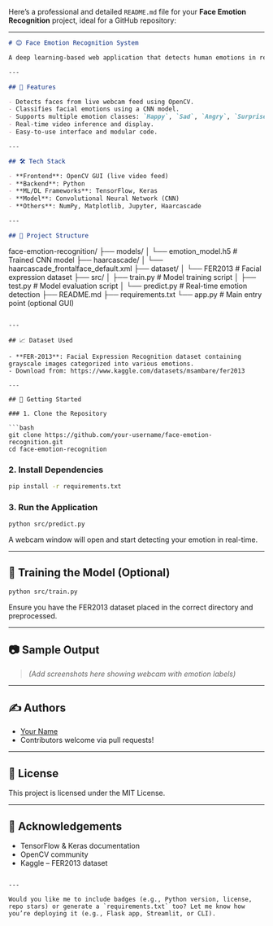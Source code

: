 Here’s a professional and detailed `README.md` file for your **Face Emotion Recognition** project, ideal for a GitHub repository:

---

```markdown
# 😊 Face Emotion Recognition System

A deep learning-based web application that detects human emotions in real-time using a webcam feed. Built using OpenCV, Keras, TensorFlow, and Python, this project aims to identify facial expressions such as Happy, Sad, Angry, Surprise, Neutral, etc.

---

## 📌 Features

- Detects faces from live webcam feed using OpenCV.
- Classifies facial emotions using a CNN model.
- Supports multiple emotion classes: `Happy`, `Sad`, `Angry`, `Surprise`, `Neutral`, etc.
- Real-time video inference and display.
- Easy-to-use interface and modular code.

---

## 🛠️ Tech Stack

- **Frontend**: OpenCV GUI (live video feed)
- **Backend**: Python
- **ML/DL Frameworks**: TensorFlow, Keras
- **Model**: Convolutional Neural Network (CNN)
- **Others**: NumPy, Matplotlib, Jupyter, Haarcascade

---

## 📂 Project Structure

```

face-emotion-recognition/
├── models/
│   └── emotion\_model.h5        # Trained CNN model
├── haarcascade/
│   └── haarcascade\_frontalface\_default.xml
├── dataset/
│   └── FER2013                 # Facial expression dataset
├── src/
│   ├── train.py                # Model training script
│   ├── test.py                 # Model evaluation script
│   └── predict.py              # Real-time emotion detection
├── README.md
├── requirements.txt
└── app.py                      # Main entry point (optional GUI)

````

---

## 📈 Dataset Used

- **FER-2013**: Facial Expression Recognition dataset containing grayscale images categorized into various emotions.
- Download from: https://www.kaggle.com/datasets/msambare/fer2013

---

## 🚀 Getting Started

### 1. Clone the Repository

```bash
git clone https://github.com/your-username/face-emotion-recognition.git
cd face-emotion-recognition
````

### 2. Install Dependencies

```bash
pip install -r requirements.txt
```

### 3. Run the Application

```bash
python src/predict.py
```

A webcam window will open and start detecting your emotion in real-time.

---

## 🧠 Training the Model (Optional)

```bash
python src/train.py
```

Ensure you have the FER2013 dataset placed in the correct directory and preprocessed.

---

## 📷 Sample Output

> *(Add screenshots here showing webcam with emotion labels)*

---

## ✍️ Authors

* [Your Name](https://github.com/your-username)
* Contributors welcome via pull requests!

---

## 📝 License

This project is licensed under the MIT License.

---

## 🙌 Acknowledgements

* TensorFlow & Keras documentation
* OpenCV community
* Kaggle – FER2013 dataset

```

---

Would you like me to include badges (e.g., Python version, license, repo stars) or generate a `requirements.txt` too? Let me know how you’re deploying it (e.g., Flask app, Streamlit, or CLI).
```
